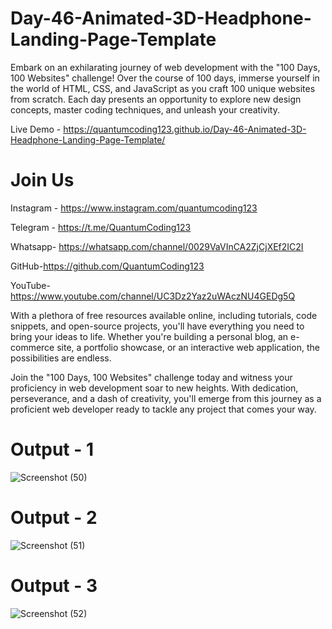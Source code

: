 # Day-46-Animated-3D-Headphone-Landing-Page-Template

Embark on an exhilarating journey of web development with the "100 Days, 100 Websites" challenge! Over the course of 100 days, immerse yourself in the world of HTML, CSS, and JavaScript as you craft 100 unique websites from scratch. Each day presents an opportunity to explore new design concepts, master coding techniques, and unleash your creativity.

Live Demo - https://quantumcoding123.github.io/Day-46-Animated-3D-Headphone-Landing-Page-Template/

# Join Us

Instagram - https://www.instagram.com/quantumcoding123

Telegram - https://t.me/QuantumCoding123

Whatsapp- https://whatsapp.com/channel/0029VaVInCA2ZjCjXEf2IC2I

GitHub-https://github.com/QuantumCoding123

YouTube-https://www.youtube.com/channel/UC3Dz2Yaz2uWAczNU4GEDg5Q

With a plethora of free resources available online, including tutorials, code snippets, and open-source projects, you'll have everything you need to bring your ideas to life. Whether you're building a personal blog, an e-commerce site, a portfolio showcase, or an interactive web application, the possibilities are endless.

Join the "100 Days, 100 Websites" challenge today and witness your proficiency in web development soar to new heights. With dedication, perseverance, and a dash of creativity, you'll emerge from this journey as a proficient web developer ready to tackle any project that comes your way.

# Output - 1
![Screenshot (50)](https://github.com/QuantumCoding123/Day-46-Animated-3D-Headphone-Landing-Page-Template/assets/166281221/09b26aa6-a9de-421b-add0-8afce567419a)

 
# Output - 2

![Screenshot (51)](https://github.com/QuantumCoding123/Day-46-Animated-3D-Headphone-Landing-Page-Template/assets/166281221/6de640c2-cbab-46ed-934d-759b414ef075)


# Output - 3

![Screenshot (52)](https://github.com/QuantumCoding123/Day-46-Animated-3D-Headphone-Landing-Page-Template/assets/166281221/925cb18b-8276-4682-ae9b-158f89fd40e9)




